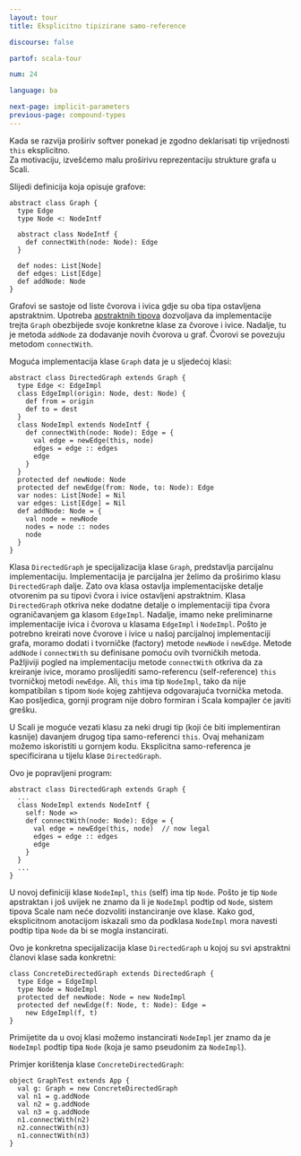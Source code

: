 ```yaml
---
layout: tour
title: Eksplicitno tipizirane samo-reference

discourse: false

partof: scala-tour

num: 24

language: ba

next-page: implicit-parameters
previous-page: compound-types
---
```


Kada se razvija proširiv softver ponekad je zgodno deklarisati tip vrijednosti `this` eksplicitno.  
Za motivaciju, izvešćemo malu proširivu reprezentaciju strukture grafa u Scali.

Slijedi definicija koja opisuje grafove:

    abstract class Graph {
      type Edge
      type Node <: NodeIntf
	  
      abstract class NodeIntf {
        def connectWith(node: Node): Edge
      }
	  
      def nodes: List[Node]
      def edges: List[Edge]
      def addNode: Node
    }

Grafovi se sastoje od liste čvorova i ivica gdje su oba tipa ostavljena apstraktnim.
Upotreba [apstraktnih tipova](abstract-types.html) dozvoljava da implementacije trejta `Graph` obezbijede svoje konkretne klase za čvorove i ivice.
Nadalje, tu je metoda `addNode` za dodavanje novih čvorova u graf. Čvorovi se povezuju metodom `connectWith`.

Moguća implementacija klase `Graph` data je u sljedećoj klasi:

    abstract class DirectedGraph extends Graph {
      type Edge <: EdgeImpl
      class EdgeImpl(origin: Node, dest: Node) {
        def from = origin
        def to = dest
      }
      class NodeImpl extends NodeIntf {
        def connectWith(node: Node): Edge = {
          val edge = newEdge(this, node)
          edges = edge :: edges
          edge
        }
      }
      protected def newNode: Node
      protected def newEdge(from: Node, to: Node): Edge
      var nodes: List[Node] = Nil
      var edges: List[Edge] = Nil
      def addNode: Node = {
        val node = newNode
        nodes = node :: nodes
        node
      }
    }

Klasa `DirectedGraph` je specijalizacija klase `Graph`, predstavlja parcijalnu implementaciju.
Implementacija je parcijalna jer želimo da proširimo klasu `DirectedGraph` dalje.
Zato ova klasa ostavlja implementacijske detalje otvorenim pa su tipovi čvora i ivice ostavljeni apstraktnim.
Klasa `DirectedGraph` otkriva neke dodatne detalje o implementaciji tipa čvora ograničavanjem ga klasom `EdgeImpl`.
Nadalje, imamo neke preliminarne implementacije ivica i čvorova u klasama `EdgeImpl` i `NodeImpl`.
Pošto je potrebno kreirati nove čvorove i ivice u našoj parcijalnoj implementaciji grafa,
moramo dodati i tvorničke (factory) metode `newNode` i `newEdge`.
Metode `addNode` i `connectWith` su definisane pomoću ovih tvorničkih metoda.
Pažljiviji pogled na implementaciju metode `connectWith` otkriva da za kreiranje ivice,
moramo proslijediti samo-referencu (self-reference) `this` tvorničkoj metodi `newEdge`.
Ali, `this` ima tip `NodeImpl`, tako da nije kompatibilan s tipom `Node` kojeg zahtijeva odgovarajuća tvornička metoda.
Kao posljedica, gornji program nije dobro formiran i Scala kompajler će javiti grešku.

U Scali je moguće vezati klasu za neki drugi tip (koji će biti implementiran kasnije)
davanjem drugog tipa samo-referenci `this`.
Ovaj mehanizam možemo iskoristiti u gornjem kodu.
Eksplicitna samo-referenca je specificirana u tijelu klase `DirectedGraph`.

Ovo je popravljeni program:

    abstract class DirectedGraph extends Graph {
      ...
      class NodeImpl extends NodeIntf {
        self: Node =>
        def connectWith(node: Node): Edge = {
          val edge = newEdge(this, node)  // now legal
          edges = edge :: edges
          edge
        }
      }
      ...
    }

U novoj definiciji klase `NodeImpl`, `this` (self) ima tip `Node`. Pošto je tip `Node` apstraktan i još uvijek ne znamo da li je `NodeImpl`
podtip od `Node`, sistem tipova Scale nam neće dozvoliti instanciranje ove klase.
Kako god, eksplicitnom anotacijom iskazali smo da podklasa `NodeImpl`
mora navesti podtip tipa `Node` da bi se mogla instancirati.

Ovo je konkretna specijalizacija klase `DirectedGraph` u kojoj su svi apstraktni članovi klase sada konkretni:

    class ConcreteDirectedGraph extends DirectedGraph {
      type Edge = EdgeImpl
      type Node = NodeImpl
      protected def newNode: Node = new NodeImpl
      protected def newEdge(f: Node, t: Node): Edge =
        new EdgeImpl(f, t)
    }

Primijetite da u ovoj klasi možemo instancirati `NodeImpl` jer znamo da je `NodeImpl`
podtip tipa `Node` (koja je samo pseudonim za `NodeImpl`).

Primjer korištenja klase `ConcreteDirectedGraph`:

    object GraphTest extends App {
      val g: Graph = new ConcreteDirectedGraph
      val n1 = g.addNode
      val n2 = g.addNode
      val n3 = g.addNode
      n1.connectWith(n2)
      n2.connectWith(n3)
      n1.connectWith(n3)
    }

